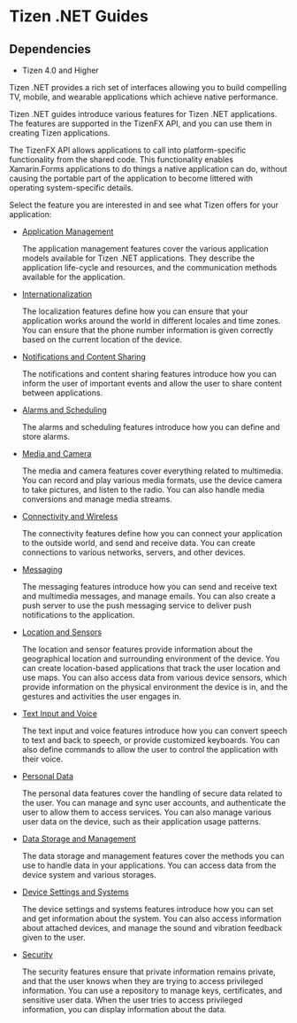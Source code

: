 # Tizen .NET Guides
## Dependencies
-   Tizen 4.0 and Higher

Tizen .NET provides a rich set of interfaces allowing you to build compelling TV, mobile, and wearable applications which achieve native performance.

Tizen .NET guides introduce various features for Tizen .NET applications. The features are supported in the TizenFX API, and you can use them in creating Tizen applications.

The TizenFX API allows applications to call into platform-specific functionality from the shared code. This functionality enables Xamarin.Forms applications to do things a native application can do, without causing the portable part of the application to become littered with operating system-specific details.

Select the feature you are interested in and see what Tizen offers for your application:

-   [Application Management](app-management/app-management-cover.md)

    The application management features cover the various application models available for Tizen .NET applications. They describe the application life-cycle and resources, and the communication methods available for the application.

-   [Internationalization](internationalization/internationalization-cover.md)

    The localization features define how you can ensure that your application works around the world in different locales and time zones. You can ensure that the phone number information is given correctly based on the current location of the device.

-   [Notifications and Content Sharing](notification/notification-cover.md)

    The notifications and content sharing features introduce how you can inform the user of important events and allow the user to share content between applications.

-   [Alarms and Scheduling](alarm/alarm-cover.md)

    The alarms and scheduling features introduce how you can define and store alarms.

-   [Media and Camera](media/media-cover.md)

    The media and camera features cover everything related to multimedia. You can record and play various media formats, use the device camera to take pictures, and listen to the radio. You can also handle media conversions and manage media streams.

-   [Connectivity and Wireless](connectivity/connectivity-cover.md)

    The connectivity features define how you can connect your application to the outside world, and send and receive data. You can create connections to various networks, servers, and other devices.

-   [Messaging](messaging/messaging-cover.md)

    The messaging features introduce how you can send and receive text and multimedia messages, and manage emails. You can also create a push server to use the push messaging service to deliver push notifications to the application.

-   [Location and Sensors](location-sensors/location-sensors-cover.md)

    The location and sensor features provide information about the geographical location and surrounding environment of the device. You can create location-based applications that track the user location and use maps. You can also access data from various device sensors, which provide information on the physical environment the device is in, and the gestures and activities the user engages in.

-   [Text Input and Voice](text-input/text-input-cover.md)

    The text input and voice features introduce how you can convert speech to text and back to speech, or provide customized keyboards. You can also define commands to allow the user to control the application with their voice.

-   [Personal Data](personal/personal-cover.md)

    The personal data features cover the handling of secure data related to the user. You can manage and sync user accounts, and authenticate the user to allow them to access services. You can also manage various user data on the device, such as their application usage patterns.

-   [Data Storage and Management](data/data-cover.md)

    The data storage and management features cover the methods you can use to handle data in your applications. You can access data from the device system and various storages.

-   [Device Settings and Systems](device/device-cover.md)

    The device settings and systems features introduce how you can set and get information about the system. You can also access information about attached devices, and manage the sound and vibration feedback given to the user.

-   [Security](security/security-cover.md)

    The security features ensure that private information remains private, and that the user knows when they are trying to access privileged information. You can use a repository to manage keys, certificates, and sensitive user data. When the user tries to access privileged information, you can display information about the data.
